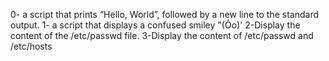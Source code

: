 0- a script that prints “Hello, World”, followed by a new line to the standard output.
1- a script that displays a confused smiley "(Ôo)'
2-Display the content of the /etc/passwd file.
3-Display the content of /etc/passwd and /etc/hosts
